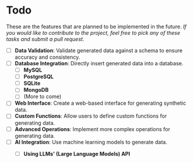 # Todo 

These are the features that are planned to be implemented in the future. *If you would like to contribute to the project, feel free to pick any of these tasks and submit a pull request.*

- [ ] **Data Validation**: Validate generated data against a schema to ensure accuracy and consistency.
- [ ] **Database Integration**: Directly insert generated data into a database.
  - [ ] **MySQL**
  - [ ] **PostgreSQL**
  - [ ] **SQLite**
  - [ ] **MongoDB**
  - [ ] (More to come)
- [ ] **Web Interface**: Create a web-based interface for generating synthetic data.
- [ ] **Custom Functions**: Allow users to define custom functions for generating data.
- [ ] **Advanced Operations**: Implement more complex operations for generating data.
- [ ] **AI Integration**: Use machine learning models to generate data.
  - [ ] **Using LLMs' (Large Language Models) API**

